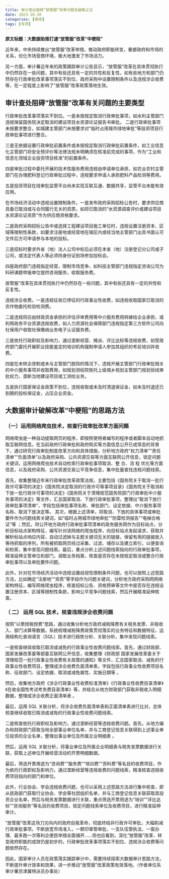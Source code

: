 ```yaml
---
title: 审计查出阻碍“放管服”改革问题及破解之法
date: 2023-10-20
categories: [审技]
tags: [专项]
---
```

**原文标题：大数据助推打通“放管服”改革“中梗阻”**

近年来，中央持续推出“放管服”改革举措，推动政府职能转变，重塑政府和市场的关系，优化市场营商环境，极大地激发了市场活力。

另一方面，审计署近年来的政策跟踪审计公告显示，“放管服”改革在具体贯彻执行中仍然存在一些问题，其中有些还具有一定的共性和反复性，如有些地方和部门仍然存在行政审批改革事项落实不到位、政府采购中设置限制条件以及违规涉企收费等，在一定程度上影响了“放管服”改革政策落地生效。

## **审计查处阻碍“放管服”改革有关问题的主要类型**

行政审批改革事项落实不到位。一是未按规定取消行政审批事项，如水利主管部门违规保留国务院决定取消的建设项目水资源论证报告书审批。
二是行政审批事项未按要求整合，如城建主管部门未按要求对“临时占用城市绿地审批”等投资项目行政审批事项进行整合。

三是无依据设置行政审批前置条件或未按规定取消行政审批前置条件，如工业信息化主管部门将安全预评价等法律法规未明确须在核准前完成的事项，作为“工业和信息化领域企业投资项目核准”的前置条件。

四是审批过程中委托开展的技术性服务费用违规由申请单位承担，如农业农村主管部门在办理肥料登记行政审批过程中，违规要求申请人承担肥料产品检测等费用。

五是投资项目在线审批监管平台尚未实现互联互通、数据共享，监管平台未能有效应用。

在市场经济活动中违规设置限制条件。一是发布政府采购招标公告时，要求供应商具备已取消或与合同履行无关的资质，如将已取消的“水资源调查评价或建设项目水资源论证资质”作为供应商资格要求。

二是政府采购招标公告中或选择工程建设项目施工单位时，违规设置注册资本、区域等限制性条款，如要求注册地或经营地在辖区内或经当地主管部门出具书面认可文件后方可申请参与本地的投标。

三是招标时要求外省（地）法人公司中标后必须在本省（地）注册登记分公司或子公司，或法定代表人等必须持身份证到场参加投标会。

四是政府部门违规指定经营，限制市场竞争，如科技主管部门违规指定咨询公司为科研课题申报单位提供咨询服务，收取服务费。

放管服”改革在具体贯彻执行中仍然存在一些问题，其中有些还具有一定的共性和反复性。

违规涉企收费。一是违规征收已停征的行政事业性收费，如违规收取国家已取消的农作物委托检验检测费。

二是违规将应由财政资金承担的评估评审费用等中介服务费用转嫁给企业承担，或利用政务平台资源违规收费，如人力资源社会保障部门违规指定第三方软件公司向社保用户收取社保缴纳业务电子认证服务费。

三是依托行政职权及影响力，通过垄断经营、摊派、评比达标等违规收费，如受政府部门委托开展职业技能鉴定的培训机构强制申请人参加其组织的考前培训并收费。

四是在未转企改制或未与主管部门脱钩的情况下，违规开展主管部门行政审批相关的中介服务事项并收取费用，如规划测绘院依托上级城乡规划主管部门规划验线审批权力，垄断当地建设项目竣工测绘业务。

五是执行国家保证金政策不到位，违规收取或未及时清退保证金，如未及时退还已到期的投标保证金，占压企业资金。

## **大数据审计破解改革“中梗阻”的思路方法**

### **（一）运用网络爬虫技术，核查行政审批改革方面问题**

网络爬虫是一种自动提取网页的程序，即按照使用者编写的程序或者脚本自动地抓取互联网信息。在当前政府行政审批和政府购买等方面信息公开已成常态的背景下，通过研究行政审批制度改革方向和具体措施，分析地方政府“权力清单”“责任清单”“负面清单”以及政府采购、公共资源交易等方面互联网公开信息，锁定问题关键词，运用网络爬虫技术自动检索行政审批事项取消、整 合、流 程 优化等方面信息，以及政府采购、公共资源交易公平竞争信息，集中批量查找违规问题线索。

首先，收集整理近年来行政审批改革政策法规，主要包括《国务院关于取消一批行政许可事项的决定》《国务院决定取消的行政许可等事项目录》《国务院关于取消和下放一批行政许可事项的决定》《国务院关于清理规范国务院部门行政审批中介服务事项的决定》等文件，汇总国家取消、下放行政审批事项，整理出“取消下放行政审批事项清单”，字段包括审批事项名称、审批部门、设定依据、中介服务事项名称、取消下放决定等。
其次，根据上述清单，将取消、下放的具体事项或审批要件作为问题线索关键词，如“临时占用城市绿地审批”“防雷检测报告”“电梯合格证”等 ；然后，将公开地方政府行政审批事项清单的政务服务网作为目标站点，分析目标站点架构特征，编写针对该网络的爬虫程序，向目标站点发起请求，获取并解析标站点响应内容，自动过滤掉与主题关键词无关的链接，保留有用的链接放入等待抓取的序列，所有被抓取网页经过采集、过滤、储存以及建立索引，以便查询和检索，集中发现问题线索。最后，重点分析上述问题线索指向的行政审批事项，精准延伸主管单位和部门，调取业务档案，核查是否存在未按规定取消或整合行政审批事项以及审批要件问题。

此外，针对在市场经济活动中违规设置歧视性限制条件问题，也可以按照上述思路方法，比如确定“注册地”“资质”等字段作为问题关键词，分析地方政府采购网网络架构特征，编写网络爬虫程序，核查招标公告、资格预审等文件中是否存在违规设置注册资本、区域等限制性条款，影响公平竞争问题线索，然后开展精准延伸核查。

### **（ 二） 运用 SQL 技术，核查违规涉企收费问题**
按照“以票控税控费”思路，通过收集分析地方政府减税降费有关税务发票、非税收入、部门决算等数据，系统梳理减税降费政策贯彻落实的业务特征和数据特征，运用结构化查询语言（SQL）技术进行趋势分析、关联分析，集中发现问题线索。

一是核查继续收取已取消或减免的行政事业性收费问题线索。首先，通过财政部、国家发展改革委等部委互联网公开信息，收集整理《财政部 国家发展改革委关于清理规范一批行政事业性收费有关政策的通知》等文件，汇总国家取消、减免的行政事业性收费项目，整理成涉企收费负面清单表，字段包括行政事业性收费项目名称、征收部门、设定依据、取消或减免属性、实施日期等 。

然后，收集地方政府《涉企行政事业性收费标准清单》《行政事业性收费目录清单》《在收全国性考试考务费目录清单》等，并结合从地方财政部门获取非税收入明细数据，整理成涉企收费正面清单表 。

最后，运用 SQL 关联分析，将涉企收费负面清单表和正面清单表进行比对，总体核查继续收取已取消或减免的行政事业性收费问题线索。

二是核查依托行政职权及影响力，通过垄断经营等违规收费问题。首先，从地方编办和财政部门获取当地全部事业单位名单，并与工商登记信息关联得到上述事业单位投资的企业名单，整理出事业单位及所属企业明细表 。

然后，运用 SQL 关联分析，将事业单位及所属企业明细表与税务发票数据进行关联，获取上述单位开展经营活动的开票明细数据。

最后，筛选开票用途为“咨询费”“服务费”“培训费”“资料费”等名目的收费项目，作为依托行政职权及影响力，通过垄断经营等违规收费的问题线索，精准核查违规收费项目指向的部门和单位。

此外，行业协会、学会违规收费问题，也可以采用上述思路方法进行集中核查，即从民政部门获取行业协会、学会等社团组织名单，并与工商登记信息关联获取其投资企业名单，然后与税务发票数据进行关联，重点筛选开票用途为“培训”“评比达标”“咨询服务”等名目的收费项目，锁定问题线索单位及收费项目，进行精准延伸审计。

“放管服”改革这场刀刃向内的政府自我革命，彻底终结非行政许可审批，大幅削减行政审批事项，不断放宽市场准入，一颗印章管审批、一支队伍管执法、一窗办理、最多跑一次等利企便民举措全面铺开……但也应看到，深化“放管服”改革、转变政府职能的成效仍是初步的，行政审批改革事项落实不到位、违规涉企收费等问题依然存在。

因此，国家审计人员在政策落实跟踪审计中，需要持续探索大数据审计思路方法，不断提升审计效率和效果，进一步推动“放管服”改革政策有效落地。（作者单位系审计署京津冀特派员办事处）
